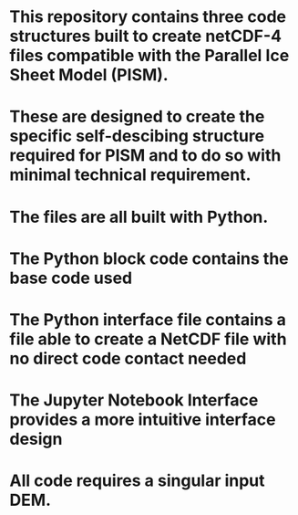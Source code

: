 # This repository contains three code structures built to create netCDF-4 files compatible with the Parallel Ice Sheet Model (PISM).
# These are designed to create the specific self-descibing structure required for PISM and to do so with minimal technical requirement.
# The files are all built with Python.

# The Python block code contains the base code used
# The Python interface file contains a file able to create a NetCDF file with no direct code contact needed
# The Jupyter Notebook Interface provides a more intuitive interface design
# All code requires a singular input DEM.
